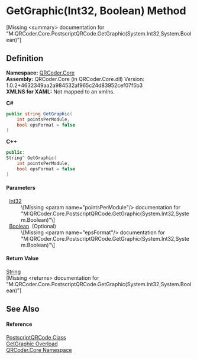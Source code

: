 # GetGraphic(Int32, Boolean) Method


\[Missing &lt;summary&gt; documentation for "M:QRCoder.Core.PostscriptQRCode.GetGraphic(System.Int32,System.Boolean)"\]



## Definition
**Namespace:** <a href="N_QRCoder_Core.md">QRCoder.Core</a>  
**Assembly:** QRCoder.Core (in QRCoder.Core.dll) Version: 1.0.2+4632349aa2a984532af965c24d83952cef07f5b3  
**XMLNS for XAML:** Not mapped to an xmlns.

**C#**
``` C#
public string GetGraphic(
	int pointsPerModule,
	bool epsFormat = false
)
```
**C++**
``` C++
public:
String^ GetGraphic(
	int pointsPerModule, 
	bool epsFormat = false
)
```



#### Parameters
<dl><dt>  <a href="https://learn.microsoft.com/dotnet/api/system.int32" target="_blank" rel="noopener noreferrer">Int32</a></dt><dd>\[Missing &lt;param name="pointsPerModule"/&gt; documentation for "M:QRCoder.Core.PostscriptQRCode.GetGraphic(System.Int32,System.Boolean)"\]</dd><dt>  <a href="https://learn.microsoft.com/dotnet/api/system.boolean" target="_blank" rel="noopener noreferrer">Boolean</a>  (Optional)</dt><dd>\[Missing &lt;param name="epsFormat"/&gt; documentation for "M:QRCoder.Core.PostscriptQRCode.GetGraphic(System.Int32,System.Boolean)"\]</dd></dl>

#### Return Value
<a href="https://learn.microsoft.com/dotnet/api/system.string" target="_blank" rel="noopener noreferrer">String</a>  
\[Missing &lt;returns&gt; documentation for "M:QRCoder.Core.PostscriptQRCode.GetGraphic(System.Int32,System.Boolean)"\]

## See Also


#### Reference
<a href="T_QRCoder_Core_PostscriptQRCode.md">PostscriptQRCode Class</a>  
<a href="Overload_QRCoder_Core_PostscriptQRCode_GetGraphic.md">GetGraphic Overload</a>  
<a href="N_QRCoder_Core.md">QRCoder.Core Namespace</a>  
